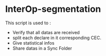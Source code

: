 # InterOp-segmentation
This script is used to :
<ul>
<li>Verify that all datas are received</li>
<li>split each declare in it corresponding CEC.</li>
<li>Give statistical infos</li>
<li>Share datas in a Sync Folder</li>
</ul>